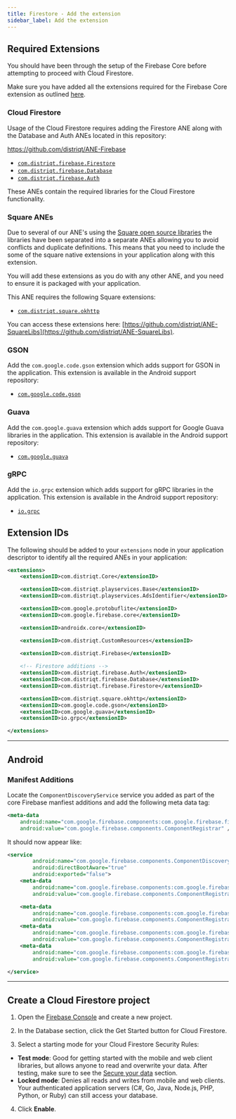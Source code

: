 ```yaml
---
title: Firestore - Add the extension
sidebar_label: Add the extension
---
```



## Required Extensions

You should have been through the setup of the Firebase Core before attempting to proceed with Cloud Firestore.

Make sure you have added all the extensions required for the Firebase Core extension as outlined [here](../core/add-the-extensions).


### Cloud Firestore

Usage of the Cloud Firestore requires adding the Firestore ANE along with the Database and Auth ANEs located in this repository:

https://github.com/distriqt/ANE-Firebase

- [`com.distriqt.firebase.Firestore`](https://github.com/distriqt/ANE-Firebase/raw/master/lib/com.distriqt.firebase.Firestore.ane)
- [`com.distriqt.firebase.Database`](https://github.com/distriqt/ANE-Firebase/raw/master/lib/com.distriqt.firebase.Database.ane)
- [`com.distriqt.firebase.Auth`](https://github.com/distriqt/ANE-Firebase/raw/master/lib/com.distriqt.firebase.Auth.ane)


These ANEs contain the required libraries for the Cloud Firestore functionality.


### Square ANEs

Due to several of our ANE's using the [Square open source libraries](http://square.github.io/) the libraries have been separated into a separate ANEs allowing you to avoid conflicts and duplicate definitions. This means that you need to include the some of the square native extensions in your application along with this extension.

You will add these extensions as you do with any other ANE, and you need to ensure it is packaged with your application.

This ANE requires the following Square extensions:

- [`com.distriqt.square.okhttp`](https://github.com/distriqt/ANE-SquareLibs/raw/master/lib/com.distriqt.square.okhttp.ane)

You can access these extensions here: [https://github.com/distriqt/ANE-SquareLibs](https://github.com/distriqt/ANE-SquareLibs).


### GSON

Add the `com.google.code.gson` extension which adds support for GSON in the application. This extension is available in the Android support repository:

- [`com.google.code.gson`](https://github.com/distriqt/ANE-AndroidSupport/raw/master/lib/com.google.code.gson.ane)


### Guava

Add the `com.google.guava` extension which adds support for Google Guava libraries in the application. This extension is available in the Android support repository:

- [`com.google.guava`](https://github.com/distriqt/ANE-AndroidSupport/raw/master/lib/com.google.guava.ane)


### gRPC

Add the `io.grpc` extension which adds support for gRPC libraries in the application. This extension is available in the Android support repository:

- [`io.grpc`](https://github.com/distriqt/ANE-AndroidSupport/raw/master/lib/io.grpc.ane)



## Extension IDs

The following should be added to your `extensions` node in your application descriptor to identify all the required ANEs in your application:

```xml
<extensions>
    <extensionID>com.distriqt.Core</extensionID>

    <extensionID>com.distriqt.playservices.Base</extensionID>
    <extensionID>com.distriqt.playservices.AdsIdentifier</extensionID>

    <extensionID>com.google.protobuflite</extensionID>
    <extensionID>com.google.firebase.core</extensionID>

    <extensionID>androidx.core</extensionID>

    <extensionID>com.distriqt.CustomResources</extensionID>

    <extensionID>com.distriqt.Firebase</extensionID>
    
    <!-- Firestore additions -->
    <extensionID>com.distriqt.firebase.Auth</extensionID>
    <extensionID>com.distriqt.firebase.Database</extensionID>
    <extensionID>com.distriqt.firebase.Firestore</extensionID>

    <extensionID>com.distriqt.square.okhttp</extensionID>
    <extensionID>com.google.code.gson</extensionID>
    <extensionID>com.google.guava</extensionID>
    <extensionID>io.grpc</extensionID>

</extensions>
```


---

## Android 

### Manifest Additions

Locate the `ComponentDiscoveryService` service you added as part of the core Firebase manfiest additions and add the following meta data tag:

```xml
<meta-data
    android:name="com.google.firebase.components:com.google.firebase.firestore.FirestoreRegistrar"
    android:value="com.google.firebase.components.ComponentRegistrar" />
```

It should now appear like:

```xml
<service
        android:name="com.google.firebase.components.ComponentDiscoveryService"
        android:directBootAware="true"
        android:exported="false">
    <meta-data
        android:name="com.google.firebase.components:com.google.firebase.firestore.FirestoreRegistrar"
        android:value="com.google.firebase.components.ComponentRegistrar" />

    <meta-data
        android:name="com.google.firebase.components:com.google.firebase.analytics.connector.internal.AnalyticsConnectorRegistrar"
        android:value="com.google.firebase.components.ComponentRegistrar" />
    <meta-data
        android:name="com.google.firebase.components:com.google.firebase.installations.FirebaseInstallationsRegistrar"
        android:value="com.google.firebase.components.ComponentRegistrar" />
    <meta-data
        android:name="com.google.firebase.components:com.google.firebase.dynamicloading.DynamicLoadingRegistrar"
        android:value="com.google.firebase.components.ComponentRegistrar" />

</service>
```






---

## Create a Cloud Firestore project

1. Open the [Firebase Console](https://console.firebase.google.com/) and create a new project.

2. In the Database section, click the Get Started button for Cloud Firestore.

3. Select a starting mode for your Cloud Firestore Security Rules:
  - **Test mode**: Good for getting started with the mobile and web client libraries, but allows anyone to read and overwrite your data. After testing, make sure to see the [Secure your data](https://firebase.google.com/docs/firestore/quickstart#secure_your_data) section. 
  - **Locked mode**: Denies all reads and writes from mobile and web clients. Your authenticated application servers (C#, Go, Java, Node.js, PHP, Python, or Ruby) can still access your database.

4. Click **Enable**.


